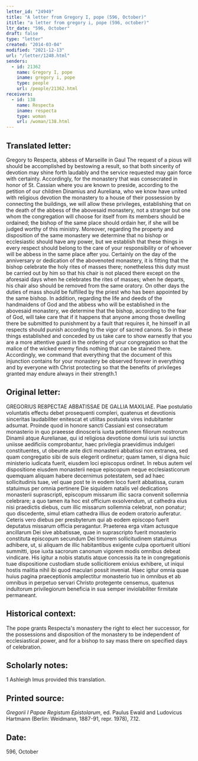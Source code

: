 ```yaml
---
letter_id: "24949"
title: "A letter from Gregory I, pope (596, October)"
ititle: "a letter from gregory i, pope (596, october)"
ltr_date: "596, October"
draft: false
type: "letter"
created: "2014-03-04"
modified: "2021-12-13"
url: "/letter/1248.html"
senders:
  - id: 21362
    name: Gregory I, pope
    iname: gregory i, pope
    type: people
    url: /people/21362.html
receivers:
  - id: 138
    name: Respecta
    iname: respecta
    type: woman
    url: /woman/138.html
---
```

<h2> Translated letter:</h2>Gregory to Respecta, abbess of Marseille in Gaul
The request of a pious will should be accomplished by bestowing a result, so that both sincerity of devotion may shine forth laudably and the service requested may gain force with certainty.  Accordingly, for the monastery that was consecrated in honor of St. Cassian where you are known to preside, according to the petition of our children Dinamius and Aureliana, who we know have united with religious devotion the monastery to a house of their possession by connecting the buildings, we will allow these privileges, establishing that on the death of the abbess of the abovesaid monastery, not a stranger but one whom the congregation will choose for itself from its members should be ordained; the bishop of the same place should ordain her, if she will be judged worthy of this ministry.  Moreover, regarding the property and disposition of the same monastery we determine that no bishop or ecclesiastic should have any power, but we establish that these things in every respect should belong to the care of your responsibility or of whoever will be abbess in the same place after you.  Certainly on the day of the anniversary or dedication of the abovenoted monastery, it is fitting that the bishop celebrate the holy rites of masses there; nonetheless this duty must be carried out by him so that his chair is not placed there except on the aforesaid days when he celebrates the rites of masses; when he departs, his chair also should be removed from the same oratory.  On other days the duties of mass should be fulfilled by the priest who has been appointed by the same bishop.
	In addition, regarding the life and deeds of the handmaidens of God and the abbess who will be established in the abovesaid monastery, we determine that the bishop, according to the fear of God, will take care that if it happens that anyone among those dwelling there be submitted to punishment by a fault that requires it, he himself in all respects should punish according to the vigor of sacred canons.  So in these things established and conceded by us take care to show earnestly that you are a more attentive guard in the ordering of your congregation so that the malice of the wicked enemy finds nothing that can be stained there.  Accordingly, we command that everything that the document of this injunction contains for your monastery be observed forever in everything and by everyone with Christ protecting so that the benefits of privileges granted may endure always in their strength.1
<h2 class="mt-4"> Original letter:</h2>GREGORIUS RE8PECTAE ABBATISSAE DE GALLIA MAXILIAE.
Piae postulatio voluntatis effectu debet prosequenti compleri, quatenus et devotionis sinceritas laudabiliter enitescat et utilitas postulata vires indubitanter adsumat. Proinde quod in honore sancti Cassiani est consecratum monasterio in quo praeesse dinosceris iuxta petitionem filiorum nostrorum Dinamii atque Aurelianae, qui id religiosa devotione domui iuris sui iunctis uniisse aedificiis comprobantur, haec privilegia praevidimus indulgeri constituentes, ut obeunte ante dicti monasterii abbatissi non extranea, sed quam congregatio sibi de suis elegerit ordinetur; quam tamen, si digna huic ministerio iudicata fuerit, eiusdem loci episcopus ordinet. In rebus autem vel dispositione eiusdem monasterii neque episcopum neque ecclesiasticorum quemquam aliquam habere decernimus potestatem, sed ad haec sollicitudinis tuae, vel quae post te in eodem loco fuerit abbatissa, curam statuimus per omnia pertinere Die siquidem natalis vel dedications monasterii suprascripti, episcopum missarum illic sacra convenit sollemnia celebrare; a quo tamen ita hoc est officium exsolvendum, ut cathedra eius nisi praedictis diebus, cum illic missarum sollemnia celebrat, non ponatur; quo discedente, simul etiam cathedra illius de eodem oratorio auferatur. Ceteris vero diebus per presbyterum qui ab eodem episcopo fuerit deputatus missarum officia peragantur.
Praeterea erga vitam actusque ancillarum Dei sive abbatissae, quae in suprascripto fuerit monasterio constituta episcopum secundum Dei timorem sollicitudinem statuimus adhibere, ut, si aliquam de illic habitantibus exigente culpa oportuerit ultioni summitti, ipse iuxta sacrorum canonum vigorem modis omnibus debeat vindicare. His igitur a nobis statutis atque concessis ita te in congregationis tuae dispositione custodiam stude sollicitiorem enixius exhibere, ut iniqui hostis malitia nihil ibi quod maculari possit inveniat. Haec igitur omnia quae huius pagina praeceptionis amplectitur monasterio tuo in omnibus et ab omnibus in perpetuo servari Christo protegente censemus, quatenus indultorum privilegiorum beneficia in sua semper inviolabiliter firmitate permaneant.
<h2 class="mt-4"> Historical context:</h2>The pope grants Respecta's monastery the right to elect her successor, for the possessions and disposition of the monastery to be independent of ecclesiastical power, and for a bishop to say mass there on specified days of celebration.
<h2 class="mt-4"> Scholarly notes:</h2>1 Ashleigh Imus provided this translation.
<h2 class="mt-4"> Printed source:</h2><p><em>Gregorii I Papae Registum Epistolarum</em>, ed. Paulus Ewald and Ludovicus Hartmann (Berlin: Weidmann, 1887-91, repr. 1978), 7.12.</p><h2 class="mt-4"> Date:</h2>596, October